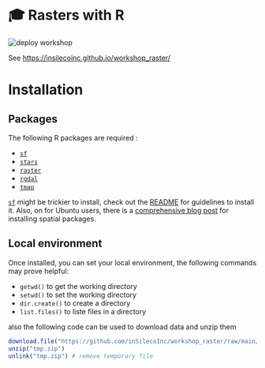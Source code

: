 # :mortar_board: Rasters with R 
![deploy workshop](https://github.com/inSilecoInc/workshop_raster/workflows/deploy%20workshop/badge.svg)

See https://insilecoinc.github.io/workshop_raster/ 



# Installation 

## Packages 

The following R packages are required : 

- [`sf`](https://CRAN.R-project.org/package=sf)
- [`stars`](https://CRAN.R-project.org/package=stars)
- [`raster`](https://CRAN.R-project.org/package=raster)
- [`rgdal`](https://CRAN.R-project.org/package=rgdal)
- [`tmap`](https://CRAN.R-project.org/package=tmap)

[`sf`](https://CRAN.R-project.org/package=sf) might be trickier to install, check out the [README](https://github.com/r-spatial/sf/) for guidelines to install it. Also, on for Ubuntu users, there is a [comprehensive blog post](https://geocompr.github.io/post/2020/installing-r-spatial-ubuntu/) for installing spatial packages. 


## Local environment

Once installed, you can set your local environment, the following commands may prove helpful: 

- `getwd()` to get the working directory
- `setwd()` to set the working directory
- `dir.create()` to create a directory 
- `list.files()` to liste files in a directory

also the following code can be used to download data and unzip them

```R 
download.file("https://github.com/inSilecoInc/workshop_raster/raw/main/data_and_script.zip", destfile = "tmp.zip")
unzip("tmp.zip")
unlink("tmp.zip") # remove temporary file
```
